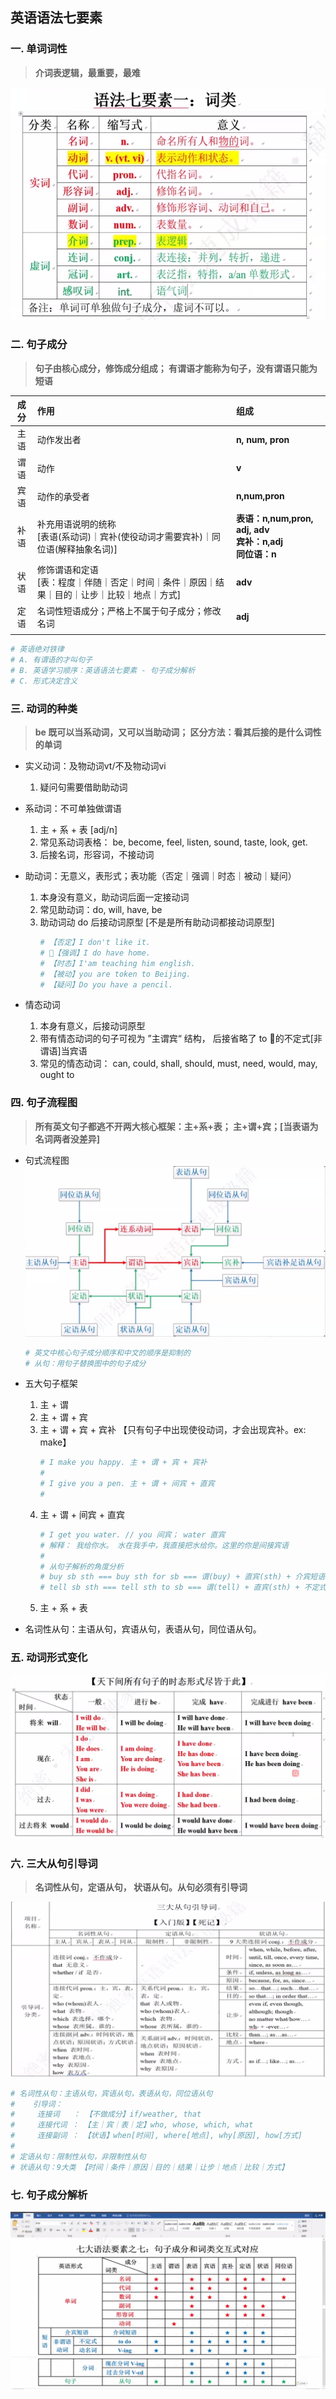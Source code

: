 ## 英语语法七要素

### **一. 单词词性**
> **介词表逻辑，最重要，最难**

![单词词性](./Element1.png)

### **二. 句子成分**
> **句子由核心成分，修饰成分组成； 有谓语才能称为句子，没有谓语只能为短语**
 
 |**成分**|**作用**|**组成**|
 |:--:|:--|:--|
 |主语|动作发出者|**n, num, pron**| 
 |谓语|动作|**v**|
 |宾语|动作的承受者|**n,num,pron**|
 |补语|补充用语说明的统称<br/>[表语(系动词)｜宾补(使役动词才需要宾补)｜同位语(解释抽象名词)]|**表语：n,num,pron, adj, adv<br/>宾补：n,adj<br/>同位语：n**|
 |状语|修饰谓语和定语<br/>[表：程度｜伴随｜否定｜时间｜条件｜原因｜结果｜目的｜让步｜比较｜地点｜方式]|**adv**|
 |定语|名词性短语成分；严格上不属于句子成分；修改名词|**adj**|
 ||||

```sh
# 英语绝对铁律
# A. 有谓语的才叫句子
# B. 英语学习顺序：英语语法七要素 - 句子成分解析
# C. 形式决定含义
```

 ### **三. 动词的种类**
 > **be 既可以当系动词，又可以当助动词； 区分方法：看其后接的是什么词性的单词**

- 实义动词：及物动词vt/不及物动词vi
    1. 疑问句需要借助助动词

- 系动词：不可单独做谓语
    1. 主 + 系 + 表 [adj/n]
    2. 常见系动词表格： be, become, feel, listen, sound, taste, look, get.
    3. 后接名词，形容词，不接动词

- 助动词：无意义，表形式；表功能（否定｜强调｜时态｜被动｜疑问）
    1. 本身没有意义，助动词后面一定接动词
    2. 常见助动词：do, will, have, be
    3. 助动词动 do 后接动词原型 [不是是所有助动词都接动词原型]
        ```sh
        # 【否定】I don't like it. 
        # 【强调】I do have home.
        # 【时态】I'am teaching him english.
        # 【被动】you are token to Beijing.
        # 【疑问】Do you have a pencil. 
        ```
   
- 情态动词
    1. 本身有意义，后接动词原型
    2. 带有情态动词的句子可视为 ”主谓宾“ 结构， 后接省略了 to 的不定式[非谓语]当宾语 
    3. 常见的情态动词： can, could, shall, should, must, need, would, may, ought to

### **四. 句子流程图**
> **所有英文句子都逃不开两大核心框架：主+系+表； 主+谓+宾；[当表语为名词两者没差异]**

- 句式流程图
![终极句子流程图](./sentence.png)
    ```sh
    # 英文中核心句子成分顺序和中文的顺序是抑制的
    # 从句：用句子替换图中的句子成分
    ```

- 五大句子框架
    1. 主 + 谓
    2. 主 + 谓 + 宾
    3. 主 + 谓 + 宾 + 宾补  【只有句子中出现使役动词，才会出现宾补。ex: make】
        ```sh
        # I make you happy. 主 + 谓 + 宾 + 宾补
        #
        # I give you a pen. 主 + 谓 + 间宾 + 直宾
        #
        ```
    4. 主 + 谓 + 间宾 + 直宾 
        ```sh
        # I get you water. // you 间宾； water 直宾
        # 解释： 我给你水。 水在我手中，我直接把水给你。这里的你是间接宾语
        #
        # 从句子解析的角度分析
        # buy sb sth === buy sth for sb === 谓(buy) + 直宾(sth) + 介宾短语(for sb)[间宾]
        # tell sb sth === tell sth to sb === 谓(tell) + 直宾(sth) + 不定式(to sb)
        ```
    5. 主 + 系 + 表

- 名词性从句：主语从句，宾语从句，表语从句，同位语从句。

### **五. 动词形式变化**

![动词形态变化表](./v_change.png)

### **六. 三大从句引导词**
> **名词性从句，定语从句， 状语从句。从句必须有引导词**

![从句解析图](./clause.png)

```sh
# 名词性从句：主语从句，宾语从句，表语从句，同位语从句
#    引导词：
#     连接词   ： 【不做成分】if/weather, that
#     连接代词 ： 【主｜宾｜表｜定】who, whose, which, what 
#     连接副词 ： 【状语】when[时间], where[地点], why[原因], how[方式]
#
# 定语从句：限制性从句，非限制性从句
# 状语从句：9大类 【时间｜条件｜原因｜目的｜结果｜让步｜地点｜比较｜方式】
```
### **七. 句子成分解析**

![句子成分解析](./sentence_analize.png)







